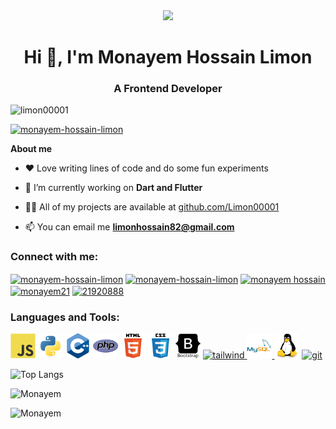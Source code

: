 <div align="center">
    <img src="https://media.giphy.com/media/v1.Y2lkPTc5MGI3NjExY2FnOTc3N2oxbzA1cmR0bWZsdzF4c2h3dGR6aWx5b3RxcmFpam94NiZlcD12MV9pbnRlcm5hbF9naWZfYnlfaWQmY3Q9Zw/lHLlZbk1Y1A31TKf9x/giphy.gif">
</div>

<h1 align="center">Hi 👋, I'm Monayem Hossain Limon</h1>
<h3 align="center">A Frontend Developer</h3>

<p align="left"> <img src="https://komarev.com/ghpvc/?username=limon00001&label=Profile%20views&color=0e75b6&style=flat" alt="limon00001" /> </p>

<p align="left"> <a href="https://www.instagram.com/monayem_hossain_limon/" target="_blank"><img src="https://img.shields.io/twitter/follow/monayem_hossain_limon?logo=instagram&style=for-the-badge" alt="monayem-hossain-limon" /></a> </p>

**About me**

- ❤️ Love writing lines of code and do some fun experiments

- 🔭 I’m currently working on **Dart and Flutter**

<!-- - 🌱 I’m currently learning **Tailwind CSS** -->

- 👨‍💻 All of my projects are available at [github.com/Limon00001](github.com/Limon00001)

- 📫 You can email me **limonhossain82@gmail.com**

<h3 align="left">Connect with me:</h3>
<p align="left">
<a href="https://linkedin.com/in/monayem-hossain-limon" target="blank"><img align="center" src="https://raw.githubusercontent.com/rahuldkjain/github-profile-readme-generator/master/src/images/icons/Social/linked-in-alt.svg" alt="monayem-hossain-limon" height="30" width="40" /></a>
<a href="https://www.instagram.com/monayem_hossain_limon/" target="blank"><img align="center" src="https://raw.githubusercontent.com/rahuldkjain/github-profile-readme-generator/master/src/images/icons/Social/instagram.svg" alt="monayem-hossain-limon" height="30" width="40" /></a>
<a href="https://www.facebook.com/monayemhossainlimon" target="blank"><img align="center" src="https://raw.githubusercontent.com/rahuldkjain/github-profile-readme-generator/master/src/images/icons/Social/facebook.svg" alt="monayem hossain" height="30" width="40" /></a>
<a href="https://twitter.com/monayem21" target="blank"><img align="center" src="https://raw.githubusercontent.com/rahuldkjain/github-profile-readme-generator/master/src/images/icons/Social/twitter.svg" alt="monayem21" height="30" width="40" /></a>
<a href="https://stackoverflow.com/users/21920888" target="blank"><img align="center" src="https://raw.githubusercontent.com/rahuldkjain/github-profile-readme-generator/master/src/images/icons/Social/stack-overflow.svg" alt="21920888" height="30" width="40" /></a>
</p>

<h3 align="left">Languages and Tools:</h3>
<p align="left">
<!-- javaScript --> <a href="https://developer.mozilla.org/en-US/docs/Web/JavaScript" target="_blank" rel="noreferrer"> <img src="https://raw.githubusercontent.com/devicons/devicon/master/icons/javascript/javascript-original.svg" alt="javascript" width="40" height="40"/></a> <!-- python --> <a href="https://www.python.org" target="_blank" rel="noreferrer"> <img src="https://raw.githubusercontent.com/devicons/devicon/master/icons/python/python-original.svg" alt="python" width="40" height="40"/></a> <!-- C++ -->
<a href="https://isocpp.org/" target="_blank" rel="noreferrer"> <img src="https://raw.githubusercontent.com/devicons/devicon/master/icons/cplusplus/cplusplus-original.svg" alt="php" width="40" height="40"/></a> <!-- PHP --> <a href="https://www.php.net" target="_blank" rel="noreferrer"> <img src="https://raw.githubusercontent.com/devicons/devicon/master/icons/php/php-original.svg" alt="php" width="40" height="40"/></a> <!-- HTML --> <a href="https://www.w3.org/html/" target="_blank" rel="noreferrer"> <img src="https://raw.githubusercontent.com/devicons/devicon/master/icons/html5/html5-original-wordmark.svg" alt="html5" width="40" height="40"/></a> <!-- CSS --> <a href="https://www.w3schools.com/css/" target="_blank" rel="noreferrer"> <img src="https://raw.githubusercontent.com/devicons/devicon/master/icons/css3/css3-original-wordmark.svg" alt="css3" width="40" height="40"/></a> <!-- Bootsrap --> <a href="https://getbootstrap.com" target="_blank" rel="noreferrer"> <img src="https://raw.githubusercontent.com/devicons/devicon/master/icons/bootstrap/bootstrap-plain-wordmark.svg" alt="bootstrap" width="40" height="40"/></a> <!-- Tailwind CSS --> <a href="https://tailwindcss.com/" target="_blank" rel="noreferrer"> <img src="https://www.vectorlogo.zone/logos/tailwindcss/tailwindcss-icon.svg" alt="tailwind" width="40" height="40"/> </a> <!-- MySQL --> <a href="https://www.mysql.com/" target="_blank" rel="noreferrer"> <img src="https://raw.githubusercontent.com/devicons/devicon/master/icons/mysql/mysql-original-wordmark.svg" alt="mysql" width="40" height="40"/> </a> <!-- Linux --> <a href="https://www.linux.org/" target="_blank" rel="noreferrer"> <img src="https://raw.githubusercontent.com/devicons/devicon/master/icons/linux/linux-original.svg" alt="linux" width="40" height="40"/></a> <!-- Git --> <a href="https://git-scm.com/" target="_blank" rel="noreferrer"> <img src="https://www.vectorlogo.zone/logos/git-scm/git-scm-icon.svg" alt="git" width="40" height="40"/> </a>
   <!-- <a href="https://dotnet.microsoft.com/" target="_blank" rel="noreferrer"> <img src="https://raw.githubusercontent.com/devicons/devicon/master/icons/dot-net/dot-net-original-wordmark.svg" alt="dotnet" width="40" height="40"/> </a> -->
    <!-- <a href="https://expressjs.com" target="_blank" rel="noreferrer"> <img src="https://raw.githubusercontent.com/devicons/devicon/master/icons/express/express-original-wordmark.svg" alt="express" width="40" height="40"/> </a> -->
    <!-- <a href="https://www.mongodb.com/" target="_blank" rel="noreferrer"> <img src="https://raw.githubusercontent.com/devicons/devicon/master/icons/mongodb/mongodb-original-wordmark.svg" alt="mongodb" width="40" height="40"/> </a> -->
    <!-- <a href="https://nextjs.org/" target="_blank" rel="noreferrer"> <img src="https://cdn.worldvectorlogo.com/logos/nextjs-2.svg" alt="nextjs" width="40" height="40"/> </a> -->
    <!-- <a href="https://nodejs.org" target="_blank" rel="noreferrer"> <img src="https://raw.githubusercontent.com/devicons/devicon/master/icons/nodejs/nodejs-original-wordmark.svg" alt="nodejs" width="40" height="40"/>  </a>-->
    <!-- <a href="https://reactjs.org/" target="_blank" rel="noreferrer"> <img src="https://raw.githubusercontent.com/devicons/devicon/master/icons/react/react-original-wordmark.svg" alt="react" width="40" height="40"/> </a> --> </p>

<!-- <p><img align="left" src="https://github-readme-stats.vercel.app/api/top-langs?username=limon00001&show_icons=true&locale=en&layout=compact" alt="limon00001" /></p> -->

![Top Langs](https://github-readme-stats.vercel.app/api/top-langs/?username=limon00001&hide_progress=true&theme=tokyonight)

<!-- <p>&nbsp;<img align="center" src="https://github-readme-stats.vercel.app/api?username=limon00001&show_icons=true&locale=en" alt="limon00001" /></p> -->

![Monayem](https://github-readme-stats.vercel.app/api?username=limon00001&show_icons=true&theme=radical)

![Monayem](https://github-readme-streak-stats.herokuapp.com/?user=limon00001&&show_icons=true&theme=radical)

